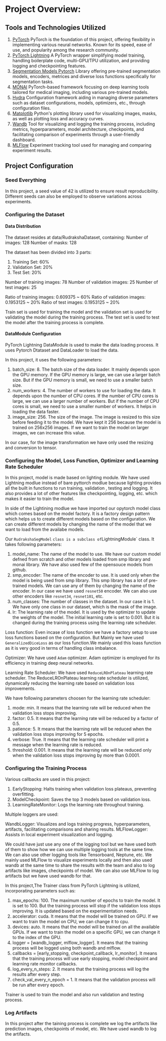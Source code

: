 # Project Overview:

## Tools and Technologies Utilized

1. [PyTorch](https://pytorch.org/)
   PyTorch is the foundation of this project, offering flexibility in implementing various neural networks. Known for its speed, ease of use, and popularity among the research community.
2. [PyTorch Lightning](https://lightning.ai)
   A PyTorch wrapper simplifying model training, handling boilerplate code, multi-GPU/TPU utilization, and providing logging and checkpointing features.
3. [Segmentation Models Pytorch](https://smp.readthedocs.io)
   Library offering pre-trained segmentation models, encoders, metrices and diverse loss functions specifically for segmentation tasks.
4. [MONAI](https://monai.io/)
   PyTorch-based framework focusing on deep learning tools tailored for medical imaging, including various pre-trained models.
5. [Hydra](https://hydra.cc/)
   Configuration framework aiding in managing diverse parameters such as dataset configurations, models, optimizers, etc., through configuration files.
6. [Matplotlib](https://matplotlib.org/)
   Python's plotting library used for visualizing images, masks, as well as plotting loss and accuracy curves.
7. [Wandb](https://wandb.ai/)
   Tool for visualizing and logging the training process, including metrics, hyperparameters, model architecture, checkpoints, and facilitating comparison of experiments through a user-friendly dashboard.
8. [MLFlow](https://mlflow.org/)
   Experiment tracking tool used for managing and comparing experiment results.

## Project Configuration

### Seed Everything

In this project, a seed value of 42 is utilized to ensure result reproducibility. Different seeds can also be employed to observe variations across experiments.

### Configuring the Dataset

#### Data Distribution

The dataset resides at data/RudrakshaDataset, containing:
Number of images: 128
Number of masks: 128

The dataset has been divided into 3 parts:

1. Training Set: 60%
2. Validation Set: 20%
3. Test Set: 20%

Number of training images: 78
Number of validation images: 25
Number of test images: 25

Ratio of training images: 0.609375 ~ 60%
Ratio of validation images: 0.1953125 ~ 20%
Ratio of test images: 0.1953125 ~ 20%

Train set is used for training the model and the validation set is used for validating the model during the training process.
The test set is used to test the model after the training process is complete.

#### DataModule Configuration

PyTorch Lightning DataModule is used to make the data loading process. It uses Pytorch Dtataset and DataLoader to load the data.

In this project, it uses the following parameters:

1. batch_size: 8. The batch size of the data loader. It mainly depends upon the GPU memory. If the GPU memory is large, we can use a larger batch size. But if the GPU memory is small, we need to use a smaller batch size.
2. num_workers: 4. The number of workers to use for loading the data. It depends upon the number of CPU cores. If the number of CPU cores is large, we can use a larger number of workers. But if the number of CPU cores is small, we need to use a smaller number of workers. It helps in loading the data faster.
3. image_size: 256. The size of the image. The image is resized to this size before feeding it to the model. We have kept it 256 because the model is trained on 256x256 images. If we want to train the model on larger images, we can increase this value.

In our case, for the image transformation we have only used the resizing and conversion to tensor.

### Configuring the Model, Loss Function, Optimizer and Learning Rate Scheduler

In this project, model is made based on lighting module. We have used Lightning modlue instead of bare pyttorch modlue because lighting provides all the built in functions to run training, validation , testing and logging. It also provides a lot of other features like checkpointing, logging, etc. which makes it easier to train the model.

In side of the Lightining modlue we have imported our opytorch model class which comes based on the model factory. It is a factory design pattern which helps us to create different models based on the configuration. We can create different models by changing the
name of the model that we want to load from the availabe models.

Our `RudrakshaSegModel` `class is a subclass of`LightningModule` class. It takes following parameters:

1. model_name: The name of the model to use.
   We have our custom model defned from scratch and other models loaded from smp library and monai library. We have also used few of the opensouce models from github.
2. smp_encoder: The name of the encoder to use. It is used only when the model is being used from smp library. This smp library has a lot of pre-trained models. We can use any of them by changing the name of the encoder. In our case we have used `resnet50` encoder. We can also use other encoders like `resnet34`, `resnet101`, etc.
3. num_classes: The number of classes in the dataset. In our case it is 1. We have only one class in our dataset, which is the mask of the image.
4. lr: The learning rate of the model. It is used by the optimizer to update the weights of the model. The initial learning rate is set to 0.001. But it is changed during the training process using the learning rate scheduler.

Loss function: Even incase of loss function we have a factory setup to use loss functions based on the configuration. But Mainly we have used `GeneralizedDiceLoss` as our loss function.We mainly used this loass function as it is very good in terms of handling class imbalance.

Optimizer: We have used `Adam` optimizer. Adam optimizer is employed for its efficiency in training deep neural networks.

Learning Rate Scheduler: We have used `ReduceLROnPlateau` learning rate scheduler. The ReduceLROnPlateau learning rate scheduler is utilized, dynamically reducing the learning rate based on validation loss improvements.

We have following parameters choosen for the learning rate scheduler:

1. mode: min. It means that the learning rate will be reduced when the validation loss stops improving.
2. factor: 0.5. It means that the learning rate will be reduced by a factor of 0.5.
3. patience: 5. It means that the learning rate will be reduced when the validation loss stops improving for 5 epochs.
4. verbose: True. It means that the learning rate scheduler will print a message when the learning rate is reduced.
5. threshold: 0.001. It means that the learning rate will be reduced only when the validation loss stops improving by more than 0.0001.

### Configuring the Training Process

Various callbacks are used in this project:

1. EarlyStopping: Halts training when validation loss plateaus, preventing overfitting.
2. ModelCheckpoint: Saves the top 3 models based on validation loss.
3. LearningRateMonitor: Logs the learning rate throughout training.

Multiple loggers are used:

WandbLogger: Visualizes and logs training progress, hyperparameters, artifacts, facilitating comparisons and sharing results.
MLFlowLogger: Assists in local experiment visualization and logging.

We could have just use any one of the logging tool but we have used both of them to show how we can use multiple logging tools at the same time. We can also use other logging tools like Tensorboard, Neptune, etc.
We mainly used MLFlow to visualize experiments locally and then also used wandb at the same time to share the results with the team and also to log artifacts like images, checkpoints of model. We can also use MLFlow to log artifacts but we have used wandb for that.

In this project,The Trainer class from PyTorch Lightning is utilized, incorporating parameters such as:

1. max_epochs: 100. The maximum number of epochs to train the model. It is set to 100. But the training process will stop if the validation loss stops improving. It is updated based on the experimentation needs.
2. accelerator: cuda. It means that the model will be trained on GPU. If we want to train the model on CPU, we can change it to cpu.
3. devices: auto. It means that the model will be trained on all the available GPUs. If we want to train the model on a specific GPU, we can change it to the index of the GPU.
4. logger = [wandb_logger, mlflow_logger]. It means that the training process will be logged using both wandb and mlflow.
5. callbacks = [early_stopping, checkpoint_callback, lr_monitor]. It means that the training process will use early stopping, model checkpoint and learning rate monitor callbacks.
6. log_every_n_steps: 2. It means that the training process will log the results after every step.
7. check_val_every_n_epoch = 1. It means that the validation process will be run after every epoch.

Trainer is used to train the model and also run validation and testing process.

### Log Artifacts

In this project after the taining process is complete we log the artifacts like prediction images, checkpoints of model, etc. We have used wandb to log the artifacts.
